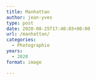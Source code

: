```yaml
---
title: Manhattan
author: jean-yves
type: post
date: 2020-08-25T17:40:03+00:00
url: /manhattan/
categories:
  - Photographie
years:
  - 2020
format: image

---
```

